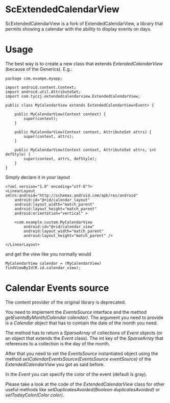 ScExtendedCalendarView
======================

ScExtendedCalendarView is a fork of ExtendedCalendarView, a library that permits showing a calendar with the ability to display events on days.

Usage
=====

The best way is to create a new class that extends _ExtendedCalendarView_ (because of the Generics). E.g.:

	package com.exampe.myapp;

	import android.content.Context;
	import android.util.AttributeSet;
	import com.tyczj.extendedcalendarview.ExtendedCalendarView;
	
	public class MyCalendarView extends ExtendedCalendarView<Event> {

		public MyCalendarView(Context context) {
			super(context);
		}
	
		public MyCalendarView(Context context, AttributeSet attrs) {
			super(context, attrs);
		}
	
		public MyCalendarView(Context context, AttributeSet attrs, int defStyle) {
			super(context, attrs, defStyle);
		}
	}

Simply declare it in your layout

	<?xml version="1.0" encoding="utf-8"?>
	<LinearLayout xmlns:android="http://schemas.android.com/apk/res/android"
	    android:id="@+id/calendar_layout"
	    android:layout_width="match_parent"
	    android:layout_height="match_parent"
	    android:orientation="vertical" >
	
	    <com.example.custom.MyCalendarView
	        android:id="@+id/calendar_view"
	        android:layout_width="match_parent"
	        android:layout_height="match_parent" />
	
	</LinearLayout>
    
and get the view like you normally would

    MyCalendarView calendar = (MyCalendarView) findViewById(R.id.calendar_view);

Calendar Events source
======================

The content provider of the original library is deprecated.

You need to implement the _EventsSource_ interface and the method _getEventsByMonth(Calendar calendar)_.
The argument you need to provide is a _Calendar_ object that has to cointain the date of the month you need.

The method has to return a _SparseArray_ of collections of _Event_ objects (or an object that extends the _Event_ class). The int key of the _SparseArray_ that references to a collection is the day of the month.

After that you need to set the _EventsSource_ instantiated object using the method _setCalendarEventsSource(EventsSource eventSource)_ of the _ExtendedCalendarView_ you got as said before.

In the _Event_ you can specify the color of the event (default is gray).

Please take a look at the code of the _ExtendedCalendarView_ class for other useful methods like _setDuplicatesAvoided(Boolean duplicatesAvoided)_ or _setTodayColor(Color color)_.
